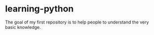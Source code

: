 # learning-python
The goal of my first repository is to help people to understand the very basic knowledge.
